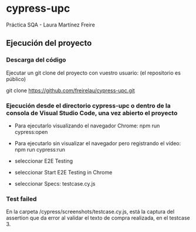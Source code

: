 # cypress-upc
Práctica SQA - Laura Martínez Freire

## Ejecución del proyecto

### Descarga del código
Ejecutar un git clone del proyecto con vuestro usuario: (el repositorio es público)

git clone https://github.com/freirelau/cypress-upc.git


### Ejecución desde el directorio cypress-upc o dentro de la consola de Visual Studio Code, una vez abierto el proyecto

- Para ejecutarlo visualizando el navegador Chrome: npm run cypress:open

- Para ejecutarlo sin visualizar el navegador pero registrando el vídeo: npm run cypress:run

- seleccionar E2E Testing
- seleccionar Start E2E Testing in Chrome
- seleccionar Specs: testcase.cy.js


### Test failed
En la carpeta /cypress/screenshots/testcase.cy.js, está la captura del assertion que da error al validar el texto de compra realizada, en el testcase 3.

